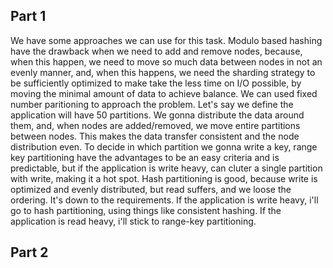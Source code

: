 ## Part 1

We have some approaches we can use for this task.
Modulo based hashing have the drawback when we need to add and remove nodes, because, when this happen, we need to move so much data between nodes in not an evenly manner, and, when this happens, we need the sharding strategy to be sufficiently optimized to make take the less time on I/O possible, by moving the minimal amount of data to achieve balance.
We can used fixed number paritioning to approach the problem. Let's say we define the application will have 50 partitions. We gonna distribute the data around them, and, when nodes are added/removed, we move entire partitions between nodes. This makes the data transfer consistent and the node distribution even.
To decide in which partition we gonna write a key, range key partitioning have the advantages to be an easy criteria and is predictable, but if the application is write heavy, can cluter a single partition with write, making it a hot spot.
Hash partitioning is good, because write is optimized and evenly distributed, but read suffers, and we loose the ordering.
It's down to the requirements. If the application is write heavy, i'll go to hash partitioning, using things like consistent hashing. If the application is read heavy, i'll stick to range-key partitioning.

## Part 2
